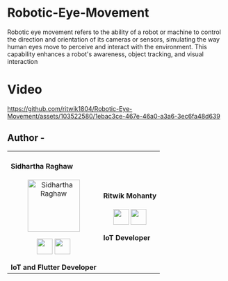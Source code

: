 # Robotic-Eye-Movement
Robotic eye movement refers to the ability of a robot or machine to control the direction and orientation of its cameras or sensors, simulating the way human eyes move to perceive and interact with the environment. This capability enhances a robot's awareness, object tracking, and visual interaction

# Video 
https://github.com/ritwik1804/Robotic-Eye-Movement/assets/103522580/1ebac3ce-467e-46a0-a3a6-3ec6fa48d639

## Author -
<div align="left"> 
  <table>
<tr align="left">
 <td>
   
#### Sidhartha Raghaw
<p align="center">
<img src = "https://avatars.githubusercontent.com/u/93781577?v=4"  height="120" alt="Sidhartha Raghaw">
</p>
<p align="center">
<a href = "https://github.com/OpSiDop"><img src = "https://www.iconninja.com/files/914/672/909/github-icon.png" width="36" height = "36"/></a>
<a href = "https://instagram.com/int__sid/">
<img src = "https://www.iconninja.com/files/268/699/635/instagram-icon.png" width="36" height="36"/>
</a>
</p>
 <strong>IoT and Flutter Developer<strong>
</td>

<td>
  
#### Ritwik Mohanty
<p align="center">
<height="120">
</p>
<p align="center">
<a href = "https://github.com/ritwik1804"><img src = "https://www.iconninja.com/files/914/672/909/github-icon.png" width="36" height = "36"/></a>
<a href = "https://instagram.com/mohanty_gi_ka_beta/">
<img src = "https://www.iconninja.com/files/268/699/635/instagram-icon.png" width="36" height="36"/>
</a>
</p>
 <strong>IoT Developer<strong>
</td>

